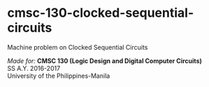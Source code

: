 # cmsc-130-clocked-sequential-circuits
Machine problem on Clocked Sequential Circuits

_Made for:_ **CMSC 130 (Logic Design and Digital Computer Circuits)** <br/>
SS A.Y. 2016-2017 <br/>
University of the Philippines-Manila

